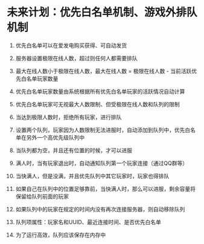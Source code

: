 
# 未来计划：优先白名单机制、游戏外排队机制

1. 优先白名单可以在爱发电购买获得、可自动发货

2. 服务器设置极限在线人数，超过则任何人都需要排队

3. 最大在线人数小于极限在线人数，最大在线人数 = 极限在线人数 - 当前活跃优先白名单玩家数量

4. 优先白名单玩家数量由系统根据所有优先白名单玩家的活跃情况自动计算

5. 优先白名单玩家可无视最大人数限制、但受极限在线人数和队列的限制

6. 当达到极限人数时，拒绝所有玩家，进行排队

7. 设置两个队列，玩家因为人数限制无法进服时，自动添加到队列中，优先白名单在另外一个高优先级队列中

8. 当队列都为空，并且还有位置的时候，才可以进服

9. 满人时，当有玩家退出时，自动通知队列第一个玩家连接（通过QQ群等）

10. 当快满人，但是没满，并且优先队列中其它玩家时，玩家也得排队

11. 如果自己在队列中的位置足够靠前，当快满人时，那么可以进服，剩余容量将保留给队列前面的玩家

12. 如果队列中的玩家在规定的时间内没有再次连接服务器，则自动移除队列

13. 队列项属性：玩家名和UUID、最近连接时间、是否优先白名单

14. 为了运行高效，队列应该保存在内存中